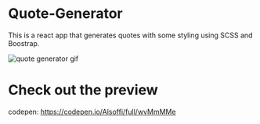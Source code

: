 # Quote-Generator
This is a react app that generates quotes with some styling using SCSS and Boostrap.

![quote generator gif](https://media.giphy.com/media/VzH3W1LuWVjSFGvJkb/giphy.gif)


# Check out the preview
codepen:
https://codepen.io/Alsoffi/full/wvMmMMe

